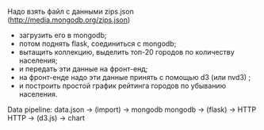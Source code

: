 Надо взять файл с данными zips.json (http://media.mongodb.org/zips.json)
- загрузить его в mongodb;
- потом поднять flask, соединиться с mongodb;
- вытащить коллекцию, выделить топ-20 городов по количеству населения;
- и передать эти данные на фронт-енд;
- на фронт-енде надо эти данные принять с помощью d3 (или nvd3) ;
- и построить простой график рейтинга городов по убыванию населения.

Data pipeline:
data.json -> (import) -> mongodb
mongodb -> (flask) -> HTTP
HTTP -> (d3.js) -> chart
